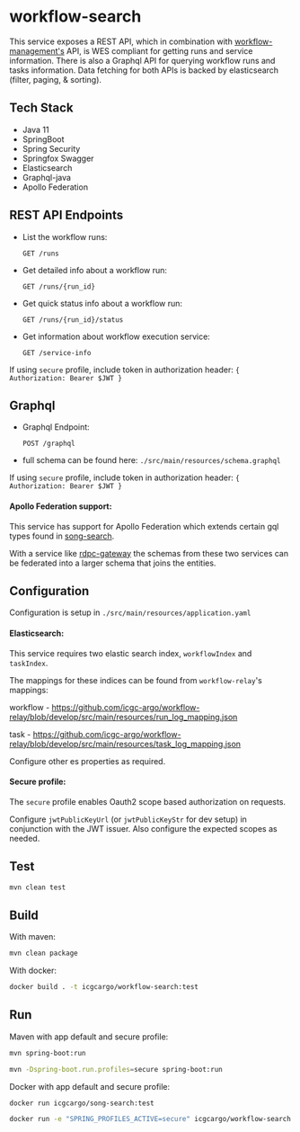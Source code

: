 # workflow-search
This service exposes a REST API, which in combination with [workflow-management's](https://github.com/icgc-argo/workflow-management) API, is WES compliant for getting runs and service information. There is also a Graphql API for querying workflow runs and tasks information. Data fetching for both APIs is backed by elasticsearch (filter, paging, & sorting).

## Tech Stack
- Java 11
- SpringBoot
- Spring Security
- Springfox Swagger
- Elasticsearch
- Graphql-java
- Apollo Federation

## REST API Endpoints

* List the workflow runs:
 
    `GET /runs`

* Get detailed info about a workflow run:
 
    `GET /runs/{run_id}`

* Get quick status info about a workflow run:
    
    `GET /runs/{run_id}/status`

* Get information about workflow execution service:
    
    `GET /service-info`

If using `secure` profile, include token in authorization header: `{ Authorization: Bearer $JWT }`

## Graphql

* Graphql Endpoint:

    `POST /graphql`

* full schema can be found here:  `./src/main/resources/schema.graphql`

If using `secure` profile, include token in authorization header: `{ Authorization: Bearer $JWT }`

#### Apollo Federation support:
This service has support for Apollo Federation which extends certain gql types found in [song-search](https://github.com/icgc-argo/song-search).
 
With a service like [rdpc-gateway](https://github.com/icgc-argo/rdpc-gateway) the schemas from these two services can be federated into a larger schema that joins the entities.  

## Configuration

Configuration is setup in `./src/main/resources/application.yaml`

#### Elasticsearch:
This service requires two elastic search index, `workflowIndex` and `taskIndex`. 

The mappings for these indices can be found from `workflow-relay`'s mappings: 

workflow - https://github.com/icgc-argo/workflow-relay/blob/develop/src/main/resources/run_log_mapping.json

task - https://github.com/icgc-argo/workflow-relay/blob/develop/src/main/resources/task_log_mapping.json

Configure other es properties as required.

#### Secure profile:
 The `secure` profile enables Oauth2 scope based authorization on requests. 
 
 Configure `jwtPublicKeyUrl` (or `jwtPublicKeyStr` for dev setup) in conjunction with the JWT issuer. Also configure the expected scopes as needed.

## Test

```bash
mvn clean test
```

## Build
With maven:
```bash
mvn clean package
```
With docker:
```bash 
docker build . -t icgcargo/workflow-search:test
```

## Run
Maven with app default and secure profile:
```bash
mvn spring-boot:run
```
```bash
mvn -Dspring-boot.run.profiles=secure spring-boot:run
```

Docker with app default and secure profile:
```bash
docker run icgcargo/song-search:test
```
```bash
docker run -e "SPRING_PROFILES_ACTIVE=secure" icgcargo/workflow-search:test
```
